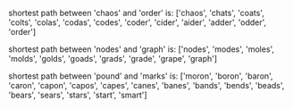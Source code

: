 shortest path between 'chaos' and 'order' is:
['chaos', 'chats', 'coats', 'colts', 'colas', 'codas', 'codes', 'coder', 'cider', 'aider', 'adder', 'odder', 'order']

shortest path between 'nodes' and 'graph' is:
['nodes', 'modes', 'moles', 'molds', 'golds', 'goads', 'grads', 'grade', 'grape', 'graph']

shortest path between 'pound' and 'marks' is:
['moron', 'boron', 'baron', 'caron', 'capon', 'capos', 'capes', 'canes', 'banes', 'bands', 'bends', 'beads', 'bears', 'sears', 'stars', 'start', 'smart']

